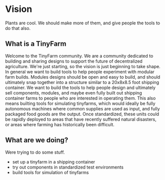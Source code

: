 # Vision

Plants are cool. We should make more of them, and give people the tools to do that also.

## What is a TinyFarm
Welcome to the TinyFarm community. We are a community dedicated to building and sharing designs to support the future of decentralized agriculture. We're just starting, so the vision is just beginning to take shape. In general we want to build tools to help people experiment with modular farm builds. Modules designs should be open and easy to build, and should ultimately snap together into a structure similar to a 20x8x8.5 foot shipping container. We want to build the tools to help people design and ultimately sell components, modules, and maybe even fully built out shipping container farms to people who are interested in operating them. This also means builting tools for simulating tinyfarms, which would ideally be fully autonomous machines where common supplies are used as input, and fully packaged food goods are the output. Once standardized, these units could be rapidly deployed to areas that have recently suffered natural disasters, or areas where farming has historically been difficult.

## What are we doing?

Were trying to do some stuff.

* set up a tinyfarm in a shipping container
* try out components in standardized test environments
* build tools for simulation of tinyfarms
